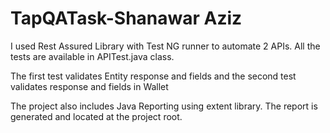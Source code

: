 # TapQATask-Shanawar Aziz
I used Rest Assured Library with Test NG runner to automate 2 APIs. 
All the tests are available in APITest.java class. 

The first test validates Entity response and fields and the second test validates response and fields in Wallet

The project also includes Java Reporting using extent library. The report is generated and located at the project root.
